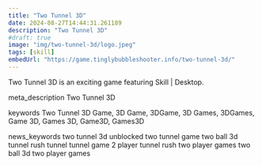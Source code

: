 ```yaml
---
title: "Two Tunnel 3D"
date: 2024-08-27T14:44:31.261189
description: "Two Tunnel 3D"
#draft: true
image: "img/two-tunnel-3d/logo.jpeg"
tags: [skill]
embedUrl: "https://game.tinglybubbleshooter.info/two-tunnel-3d/"
---
```


Two Tunnel 3D is an exciting game featuring Skill | Desktop.

meta_description
Two Tunnel 3D


keywords
Two Tunnel 3D Game, 3D Game, 3DGame, 3D Games, 3DGames, Game 3D, Games 3D, Game3D, Games3D


news_keywords
two tunnel 3d unblocked two tunnel game two ball 3d tunnel rush tunnel tunnel game 2 player tunnel rush two player games two ball 3d two player games
